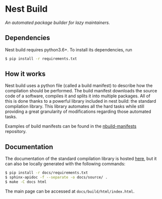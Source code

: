 # Nest Build 

*An automated package builder for lazy maintainers.*

## Dependencies

Nest build requires python3.6+. To install its dependencies, run

```bash
$ pip install -r requirements.txt
```

## How it works

Nest build uses a python file (called a build manifest) to describe how the compilation should be performed. The build manifest downloads the source code of a software, compiles it and splits it into multiple packages.
All of this is done thanks to a powerful library included in nest build: the standard compilation library. This library automates all the hard tasks while still providing a great granularity of modifications regarding those automated tasks.

Examples of build manifests can be found in the [nbuild-manifests](https://github.com/raven-os/nbuild-manifests/) repository.

## Documentation

The documentation of the standard compilation library is hosted [here](https://docs.raven-os.org/nbuild/master/), but it can also be locally generated with the following commands:

```bash
$ pip install -r docs/requirements.txt
$ sphinx-apidoc -f --separate -o docs/source/ .
$ make -C docs html
```

The main page can be accessed at `docs/build/html/index.html`.

